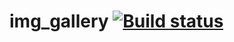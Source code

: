# img_gallery [![Build status](https://ci.appveyor.com/api/projects/status/kjnkh2sxddprhbmr?svg=true)](https://ci.appveyor.com/project/septoon/img-gallery)
